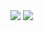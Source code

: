 <img src="https://w7.pngwing.com/pngs/400/997/png-transparent-emoji-doing-thumbs-up-illustration-emoji-emoticon-smiley-like-button-thumb-signal-double-happiness-computer-icons-text-messaging-smile-thumbnail.png">
<img src="https://w7.pngwing.com/pngs/400/997/png-transparent-emoji-doing-thumbs-up-illustration-emoji-emoticon-smiley-like-button-thumb-signal-double-happiness-computer-icons-text-messaging-smile-thumbnail.png">
